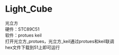 # Light_Cube
光立方  
硬件：STC89C51  
软件：protues keil  
打开光立方_protues，光立方_keil通过protues和keil联调  
hex文件下载到51上即可运行  
